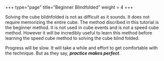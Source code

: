 +++
type="page"
title="Beginner Blindfolded"
weight = 4
+++

Solving the cube blidnfolded is not as difficult as it sounds. It does not require memorizing the entire cube. The method discribed in this tutorial is the beginner method. It is not used in cube events and is not a speed cube method. However it will be incredibly useful to learn this method before learning the speed cube method to solving the cube blind folded. 

Progress will be slow. It will take a while and effort to get comfortable with the technique. But as they say, <b>*practice makes perfect*</b>. 
